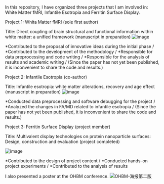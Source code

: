 In this repository, I have organized three projects that I am involved in: White Matter fMRI, Infantile Esotropia and Ferritin Surface Display.

Project 1: Whita Matter fMRI (sole first author)

Title: Direct coupling of brain structural and functional information within white matter: a unified framework (manuscript in preparation)
![image](https://github.com/user-attachments/assets/e2c8ef54-8201-4846-99e2-4e685d9dccba)

*Contributed to the proposal of innovative ideas during the initial phase /
*Contributed to the development of the methodology /
*Responsible for data preprocessing and code writing / 
*Responsible for the analysis of results and academic writing / 
(Since the paper has not yet been published, it is inconvenient to share the code and results.)

Project 2: Infantile Esotropia (co-author)

Title: Infantile esotropia: white matter alterations, recovery and age effect (manuscript in preparation)
![image](https://github.com/user-attachments/assets/568bdfea-7065-485c-80ac-5e1c42668cc6)

*Conducted data preprocessing and software debugging for the project /
*Analyzed the changes in FA/MD related to infantile esotropia /
(Since the paper has not yet been published, it is inconvenient to share the code and results.)

Project 3: Ferritin Surface Display (project member)

Title: Multivalent display technologies on protein nanoparticle surfaces: Design, construction and evaluation (project completed)

![image](https://github.com/user-attachments/assets/acbbde59-9ed4-4dd8-b552-c364903d740a)

*Contributed to the design of project content / 
*Conducted hands-on project experiments / 
*Contributed to the analysis of results 


I also presented a poster at the OHBM conference.
![OHBM-海报第二版](https://github.com/user-attachments/assets/100a239e-081f-4bad-92bb-98ed141b99f9)
